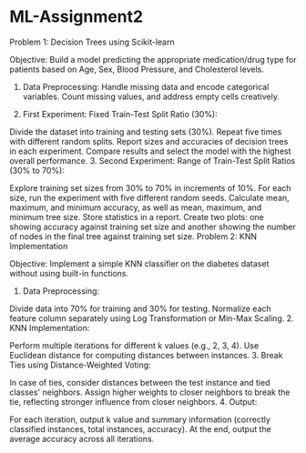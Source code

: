 # ML-Assignment2

Problem 1: Decision Trees using Scikit-learn

Objective:
Build a model predicting the appropriate medication/drug type for patients based on Age, Sex, Blood Pressure, and Cholesterol levels.

1. Data Preprocessing:
Handle missing data and encode categorical variables. Count missing values, and address empty cells creatively.

2. First Experiment: Fixed Train-Test Split Ratio (30%):

Divide the dataset into training and testing sets (30%).
Repeat five times with different random splits.
Report sizes and accuracies of decision trees in each experiment.
Compare results and select the model with the highest overall performance.
3. Second Experiment: Range of Train-Test Split Ratios (30% to 70%):

Explore training set sizes from 30% to 70% in increments of 10%.
For each size, run the experiment with five different random seeds.
Calculate mean, maximum, and minimum accuracy, as well as mean, maximum, and minimum tree size.
Store statistics in a report.
Create two plots: one showing accuracy against training set size and another showing the number of nodes in the final tree against training set size.
Problem 2: KNN Implementation

Objective:
Implement a simple KNN classifier on the diabetes dataset without using built-in functions.

1. Data Preprocessing:

Divide data into 70% for training and 30% for testing.
Normalize each feature column separately using Log Transformation or Min-Max Scaling.
2. KNN Implementation:

Perform multiple iterations for different k values (e.g., 2, 3, 4).
Use Euclidean distance for computing distances between instances.
3. Break Ties using Distance-Weighted Voting:

In case of ties, consider distances between the test instance and tied classes' neighbors.
Assign higher weights to closer neighbors to break the tie, reflecting stronger influence from closer neighbors.
4. Output:

For each iteration, output k value and summary information (correctly classified instances, total instances, accuracy).
At the end, output the average accuracy across all iterations.
